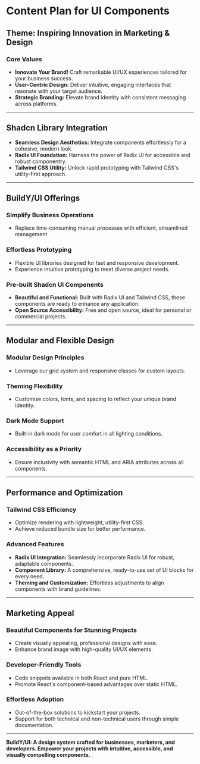 # Content Plan for UI Components

## Theme: Inspiring Innovation in Marketing & Design

### Core Values
- **Innovate Your Brand!**
  Craft remarkable UI/UX experiences tailored for your business success.
- **User-Centric Design:**
  Deliver intuitive, engaging interfaces that resonate with your target audience.
- **Strategic Branding:**
  Elevate brand identity with consistent messaging across platforms.

---

## Shadcn Library Integration
- **Seamless Design Aesthetics:**
  Integrate components effortlessly for a cohesive, modern look.
- **Radix UI Foundation:**
  Harness the power of Radix UI for accessible and robust componentry.
- **Tailwind CSS Utility:**
  Unlock rapid prototyping with Tailwind CSS's utility-first approach.

---

## BuildY/UI Offerings
### Simplify Business Operations
- Replace time-consuming manual processes with efficient, streamlined management.

### Effortless Prototyping
- Flexible UI libraries designed for fast and responsive development.
- Experience intuitive prototyping to meet diverse project needs.

### Pre-built Shadcn UI Components
- **Beautiful and Functional:**
  Built with Radix UI and Tailwind CSS, these components are ready to enhance any application.
- **Open Source Accessibility:**
  Free and open source, ideal for personal or commercial projects.

---

## Modular and Flexible Design
### Modular Design Principles
- Leverage our grid system and responsive classes for custom layouts.

### Theming Flexibility
- Customize colors, fonts, and spacing to reflect your unique brand identity.

### Dark Mode Support
- Built-in dark mode for user comfort in all lighting conditions.

### Accessibility as a Priority
- Ensure inclusivity with semantic HTML and ARIA attributes across all components.

---

## Performance and Optimization
### Tailwind CSS Efficiency
- Optimize rendering with lightweight, utility-first CSS.
- Achieve reduced bundle size for better performance.

### Advanced Features
- **Radix UI Integration:**
  Seamlessly incorporate Radix UI for robust, adaptable components.
- **Component Library:**
  A comprehensive, ready-to-use set of UI blocks for every need.
- **Theming and Customization:**
  Effortless adjustments to align components with brand guidelines.

---

## Marketing Appeal
### Beautiful Components for Stunning Projects
- Create visually appealing, professional designs with ease.
- Enhance brand image with high-quality UI/UX elements.

### Developer-Friendly Tools
- Code snippets available in both React and pure HTML.
- Promote React's component-based advantages over static HTML.

### Effortless Adoption
- Out-of-the-box solutions to kickstart your projects.
- Support for both technical and non-technical users through simple documentation.

---

**BuildY/UI: A design system crafted for businesses, marketers, and developers. Empower your projects with intuitive, accessible, and visually compelling components.**